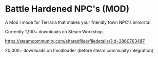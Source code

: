 # Battle Hardened NPC's (MOD)
A Mod I made for Terraria that makes your friendly town NPC's immortal.

Currently 1,100+ downloads on Steam Workshop.

https://steamcommunity.com/sharedfiles/filedetails/?id=2860763487

20,000+ downloads on tmodloader (before steam community integration)
